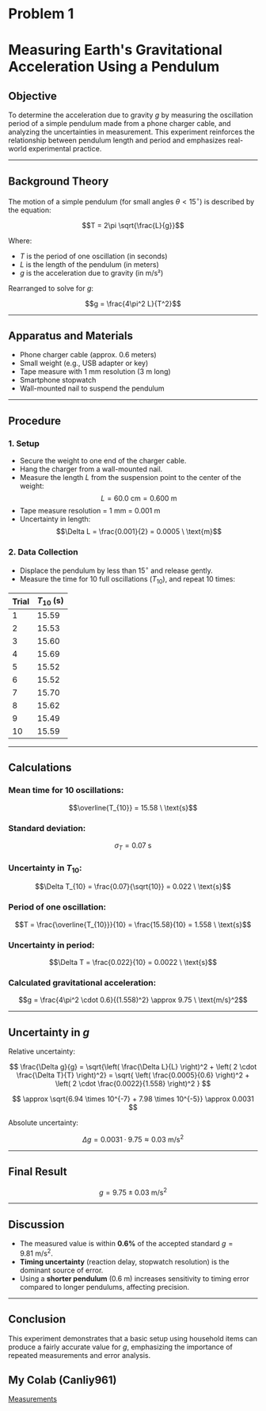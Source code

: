 # Problem 1
# Measuring Earth's Gravitational Acceleration Using a Pendulum

## Objective

To determine the acceleration due to gravity $g$ by measuring the oscillation period of a simple pendulum made from a phone charger cable, and analyzing the uncertainties in measurement. This experiment reinforces the relationship between pendulum length and period and emphasizes real-world experimental practice.

---

## Background Theory

The motion of a simple pendulum (for small angles $\theta < 15^\circ$) is described by the equation:

$$T = 2\pi \sqrt{\frac{L}{g}}$$

Where:  
- $T$ is the period of one oscillation (in seconds)  
- $L$ is the length of the pendulum (in meters)  
- $g$ is the acceleration due to gravity (in m/s²)  

Rearranged to solve for $g$:

$$g = \frac{4\pi^2 L}{T^2}$$

---

## Apparatus and Materials

- Phone charger cable (approx. 0.6 meters)  
- Small weight (e.g., USB adapter or key)  
- Tape measure with 1 mm resolution (3 m long)  
- Smartphone stopwatch  
- Wall-mounted nail to suspend the pendulum  

---

## Procedure

### 1. Setup

- Secure the weight to one end of the charger cable.  
- Hang the charger from a wall-mounted nail.  
- Measure the length $L$ from the suspension point to the center of the weight:  
  $$L = 60.0 \ \text{cm} = 0.600 \ \text{m}$$  
- Tape measure resolution = 1 mm = 0.001 m  
- Uncertainty in length:  
  $$\Delta L = \frac{0.001}{2} = 0.0005 \ \text{m}$$

### 2. Data Collection

- Displace the pendulum by less than $15^\circ$ and release gently.  
- Measure the time for 10 full oscillations ($T_{10}$), and repeat 10 times:

| Trial | $T_{10}$ (s) |
|-------|--------------|
| 1     | 15.59        |
| 2     | 15.53        |
| 3     | 15.60        |
| 4     | 15.69        |
| 5     | 15.52        |
| 6     | 15.52        |
| 7     | 15.70        |
| 8     | 15.62        |
| 9     | 15.49        |
| 10    | 15.59        |

---

## Calculations

### Mean time for 10 oscillations:

$$\overline{T_{10}} = 15.58 \ \text{s}$$

### Standard deviation:

$$\sigma_T = 0.07 \ \text{s}$$

### Uncertainty in $T_{10}$:

$$\Delta T_{10} = \frac{0.07}{\sqrt{10}} = 0.022 \ \text{s}$$

### Period of one oscillation:

$$T = \frac{\overline{T_{10}}}{10} = \frac{15.58}{10} = 1.558 \ \text{s}$$

### Uncertainty in period:

$$\Delta T = \frac{0.022}{10} = 0.0022 \ \text{s}$$

### Calculated gravitational acceleration:

$$g = \frac{4\pi^2 \cdot 0.6}{(1.558)^2} \approx 9.75 \ \text{m/s}^2$$

---

## Uncertainty in $g$

Relative uncertainty:

$$
\frac{\Delta g}{g} = \sqrt{\left( \frac{\Delta L}{L} \right)^2 + \left( 2 \cdot \frac{\Delta T}{T} \right)^2}
= \sqrt{ \left( \frac{0.0005}{0.6} \right)^2 + \left( 2 \cdot \frac{0.0022}{1.558} \right)^2 }
$$

$$
\approx \sqrt{6.94 \times 10^{-7} + 7.98 \times 10^{-5}} \approx 0.0031
$$

Absolute uncertainty:

$$
\Delta g = 0.0031 \cdot 9.75 \approx 0.03 \ \text{m/s}^2
$$

---

## Final Result

$$
g = 9.75 \pm 0.03 \ \text{m/s}^2
$$

---

## Discussion

- The measured value is within **0.6%** of the accepted standard $g = 9.81 \ \text{m/s}^2$.
- **Timing uncertainty** (reaction delay, stopwatch resolution) is the dominant source of error.
- Using a **shorter pendulum** (0.6 m) increases sensitivity to timing error compared to longer pendulums, affecting precision.

---

## Conclusion

This experiment demonstrates that a basic setup using household items can produce a fairly accurate value for $g$, emphasizing the importance of repeated measurements and error analysis.

## My Colab (Canliy961)

[Measurements](https://colab.research.google.com/drive/1tXh7-1Dlv1jVkg5xT4q6p5ik7yRYPwdB#scrollTo=PEimH_Hpqt-Z)
